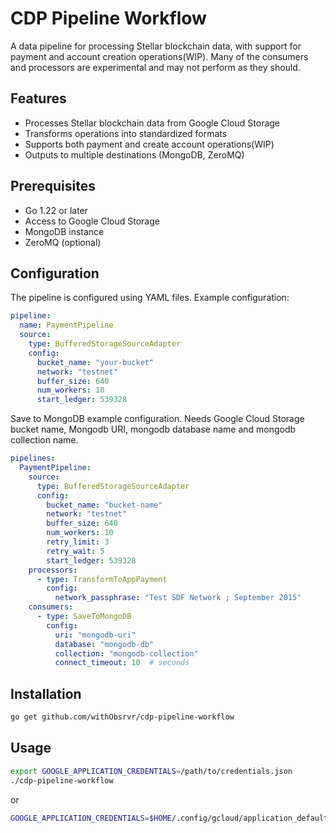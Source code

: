 # CDP Pipeline Workflow

A data pipeline for processing Stellar blockchain data, with support for payment and account creation operations(WIP). Many of the consumers and processors are experimental and may not perform as they should.

## Features

- Processes Stellar blockchain data from Google Cloud Storage
- Transforms operations into standardized formats
- Supports both payment and create account operations(WIP)
- Outputs to multiple destinations (MongoDB, ZeroMQ)

## Prerequisites

- Go 1.22 or later
- Access to Google Cloud Storage
- MongoDB instance
- ZeroMQ (optional)

## Configuration

The pipeline is configured using YAML files. Example configuration:

```yaml
pipeline:
  name: PaymentPipeline
  source:
    type: BufferedStorageSourceAdapter
    config:
      bucket_name: "your-bucket"
      network: "testnet"
      buffer_size: 640
      num_workers: 10
      start_ledger: 539328
```

Save to MongoDB example configuration. Needs Google Cloud Storage bucket name, Mongodb URI, mongodb database name and mongodb collection name.

```yaml
pipelines:
  PaymentPipeline:
    source:
      type: BufferedStorageSourceAdapter
      config:
        bucket_name: "bucket-name"
        network: "testnet"
        buffer_size: 640
        num_workers: 10
        retry_limit: 3
        retry_wait: 5
        start_ledger: 539328
    processors:
      - type: TransformToAppPayment
        config:
          network_passphrase: "Test SDF Network ; September 2015"
    consumers:
      - type: SaveToMongoDB
        config:
          uri: "mongodb-uri"
          database: "mongodb-db"
          collection: "mongodb-collection"
          connect_timeout: 10  # seconds
```

## Installation

```bash
go get github.com/withObsrvr/cdp-pipeline-workflow
```

## Usage

```bash
export GOOGLE_APPLICATION_CREDENTIALS=/path/to/credentials.json
./cdp-pipeline-workflow
```

or

```bash
GOOGLE_APPLICATION_CREDENTIALS=$HOME/.config/gcloud/application_default_credentials.json ./cdp-pipeline-workflow
```


